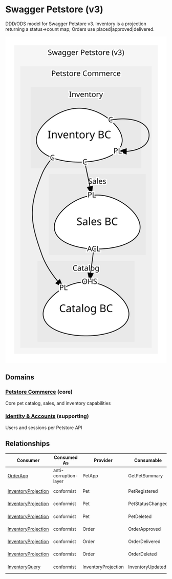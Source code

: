

# Swagger Petstore (v3)
DDD/ODS model for Swagger Petstore v3. Inventory is a projection returning a status→count map; Orders use placed|approved|delivered.

![contextmap](./contextmap.svg)

## Domains


### [Petstore Commerce](../domains/petstore_commerce/index.md) (core)
Core pet catalog, sales, and inventory capabilities



### [Identity & Accounts](../domains/identity_&_accounts/index.md) (supporting)
Users and sessions per Petstore API



## Relationships
| Consumer | Consumed As | Provider | Consumable | Provided As |
| --- | --- | --- | --- | --- |
| [OrderApp](../domains/petstore_commerce/subdomains/sales/boundedcontexts/sales_bc/services/order_app/index.md) | anti-corruption-layer | PetApp | GetPetSummary | open-host-service |
| [InventoryProjection](../domains/petstore_commerce/subdomains/inventory/boundedcontexts/inventory_bc/aggregates/inventory_projection/index.md) | conformist | Pet | PetRegistered | published-language |
| [InventoryProjection](../domains/petstore_commerce/subdomains/inventory/boundedcontexts/inventory_bc/aggregates/inventory_projection/index.md) | conformist | Pet | PetStatusChanged | published-language |
| [InventoryProjection](../domains/petstore_commerce/subdomains/inventory/boundedcontexts/inventory_bc/aggregates/inventory_projection/index.md) | conformist | Pet | PetDeleted | published-language |
| [InventoryProjection](../domains/petstore_commerce/subdomains/inventory/boundedcontexts/inventory_bc/aggregates/inventory_projection/index.md) | conformist | Order | OrderApproved | published-language |
| [InventoryProjection](../domains/petstore_commerce/subdomains/inventory/boundedcontexts/inventory_bc/aggregates/inventory_projection/index.md) | conformist | Order | OrderDelivered | published-language |
| [InventoryProjection](../domains/petstore_commerce/subdomains/inventory/boundedcontexts/inventory_bc/aggregates/inventory_projection/index.md) | conformist | Order | OrderDeleted | published-language |
| [InventoryQuery](../domains/petstore_commerce/subdomains/inventory/boundedcontexts/inventory_bc/services/inventory_query/index.md) | conformist | InventoryProjection | InventoryUpdated | published-language |
	

